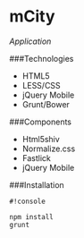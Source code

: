 # mCity
*Application*

###Technologies

* HTML5
* LESS/CSS
* jQuery Mobile
* Grunt/Bower


###Components

* Html5shiv
* Normalize.css
* Fastlick
* jQuery Mobile


###Installation


```
#!console

npm install
grunt
```